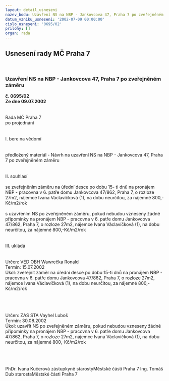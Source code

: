 ```yaml
---
layout: detail_usneseni
nazev_bodu: Uzavření NS na NBP - Jankovcova 47, Praha 7 po zveřejněném záměru
datum_vzniku_usneseni: '2002-07-09 00:00:00'
cislo_usneseni: '0695/02'
prilohy: []
organ: rada
---
```

<div id="ucUsn_pList" class="usn">
	<span><h2>Usnesení rady MČ Praha 7 </h2>
<br></span><div class="standBody">
<span><h3>Uzavření NS na NBP - Jankovcova 47, Praha 7 po zveřejněném záměru</h3></span><div class="center">
		<strong>č. 0695/02</strong><br>
	</div>
<div class="center">
		<strong>Ze dne 09.07.2002</strong><br><br>
	</div>
<br>Rada MČ Praha 7<br>po projednání<br><br><br>I.	bere na vědomí<br><br> <br>předložený materiál - Návrh na uzavření NS na NBP - Jankovcova 47, Praha 7  po zveřejněném záměru<br><br><br>II.	souhlasí <br><br>se zveřejněním záměru na úřední desce po dobu 15- ti dnů na pronájem NBP - pracovna v 6. patře domu Jankovcova 47/862, Praha 7, o rozloze 27m2, nájemce Ivana Václavíčková (1), na dobu neurčitou, za nájemné 800,-Kč/m2/rok <br><br>s uzavřením NS po zveřejněném záměru, pokud nebudou vzneseny žádné připomínky na pronájem NBP - pracovna v 6. patře domu Jankovcova 47/862, Praha 7, o rozloze 27m2,  nájemce Ivana Václavíčková (1), na dobu neurčitou, za nájemné 800,-Kč/m2/rok <br><br><br>III.	ukládá <br><br> <br>Určen:	VED OBH Wawrečka Ronald<br>Termín: 15.07.2002<br>Úkol:	zveřejnit záměr na úřední desce po dobu 15-ti dnů na pronájem NBP - pracovna v 6. patře domu Jankovcova 47/862, Praha 7, o rozloze 27m2, nájemce Ivana Václavíčková (1), na dobu neurčitou, za nájemné 800,-Kč/m2/rok <br> <br><br><br> <br>Určen:	ZAS STA Vayhel Luboš<br>Termín: 30.08.2002<br>Úkol:	uzavřít NS po zveřejněném záměru, pokud nebudou vzneseny žádné připomínky na pronájem NBP - pracovna v 6. patře domu Jankovcova 47/862, Praha 7, o rozloze 27m2, nájemce Ivana Václavíčková (1), na dobu neurčitou, za nájemné 800,-Kč/m2/rok <br> <br><br> <br>	<br>PhDr. Ivana Kučerová zástupkyně starostyMěstské části Praha 7	Ing. Tomáš Dub starostaMěstské části Praha 7<br>	<br><br>
</div>
</div>